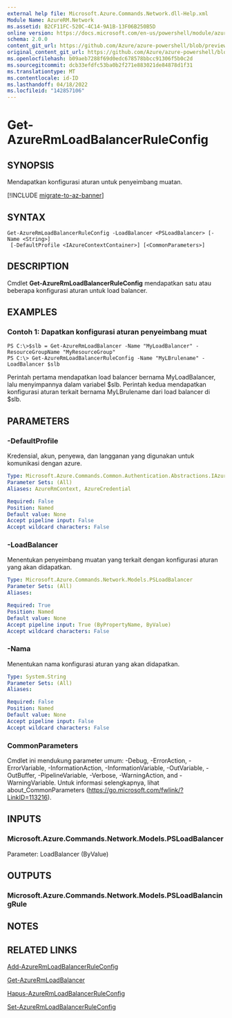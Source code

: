 ```yaml
---
external help file: Microsoft.Azure.Commands.Network.dll-Help.xml
Module Name: AzureRM.Network
ms.assetid: B2CF11FC-520C-4C14-9A1B-13F06B250B5D
online version: https://docs.microsoft.com/en-us/powershell/module/azurerm.network/get-azurermloadbalancerruleconfig
schema: 2.0.0
content_git_url: https://github.com/Azure/azure-powershell/blob/preview/src/ResourceManager/Network/Commands.Network/help/Get-AzureRmLoadBalancerRuleConfig.md
original_content_git_url: https://github.com/Azure/azure-powershell/blob/preview/src/ResourceManager/Network/Commands.Network/help/Get-AzureRmLoadBalancerRuleConfig.md
ms.openlocfilehash: b09aeb7288f69d0edc678578bbcc91306f5b0c2d
ms.sourcegitcommit: dcb33efdfc53ba0b2f271e883021de84878d1f31
ms.translationtype: MT
ms.contentlocale: id-ID
ms.lasthandoff: 04/18/2022
ms.locfileid: "142857106"
---
```

# Get-AzureRmLoadBalancerRuleConfig

## SYNOPSIS
Mendapatkan konfigurasi aturan untuk penyeimbang muatan.

[!INCLUDE [migrate-to-az-banner](../../includes/migrate-to-az-banner.md)]

## SYNTAX

```
Get-AzureRmLoadBalancerRuleConfig -LoadBalancer <PSLoadBalancer> [-Name <String>]
 [-DefaultProfile <IAzureContextContainer>] [<CommonParameters>]
```

## DESCRIPTION
Cmdlet **Get-AzureRmLoadBalancerRuleConfig** mendapatkan satu atau beberapa konfigurasi aturan untuk load balancer.

## EXAMPLES

### Contoh 1: Dapatkan konfigurasi aturan penyeimbang muat
```
PS C:\>$slb = Get-AzureRmLoadBalancer -Name "MyLoadBalancer" -ResourceGroupName "MyResourceGroup"
PS C:\> Get-AzureRmLoadBalancerRuleConfig -Name "MyLBrulename" -LoadBalancer $slb
```

Perintah pertama mendapatkan load balancer bernama MyLoadBalancer, lalu menyimpannya dalam variabel $slb.
Perintah kedua mendapatkan konfigurasi aturan terkait bernama MyLBrulename dari load balancer di $slb.

## PARAMETERS

### -DefaultProfile
Kredensial, akun, penyewa, dan langganan yang digunakan untuk komunikasi dengan azure.

```yaml
Type: Microsoft.Azure.Commands.Common.Authentication.Abstractions.IAzureContextContainer
Parameter Sets: (All)
Aliases: AzureRmContext, AzureCredential

Required: False
Position: Named
Default value: None
Accept pipeline input: False
Accept wildcard characters: False
```

### -LoadBalancer
Menentukan penyeimbang muatan yang terkait dengan konfigurasi aturan yang akan didapatkan.

```yaml
Type: Microsoft.Azure.Commands.Network.Models.PSLoadBalancer
Parameter Sets: (All)
Aliases:

Required: True
Position: Named
Default value: None
Accept pipeline input: True (ByPropertyName, ByValue)
Accept wildcard characters: False
```

### -Nama
Menentukan nama konfigurasi aturan yang akan didapatkan.

```yaml
Type: System.String
Parameter Sets: (All)
Aliases:

Required: False
Position: Named
Default value: None
Accept pipeline input: False
Accept wildcard characters: False
```

### CommonParameters
Cmdlet ini mendukung parameter umum: -Debug, -ErrorAction, -ErrorVariable, -InformationAction, -InformationVariable, -OutVariable, -OutBuffer, -PipelineVariable, -Verbose, -WarningAction, and -WarningVariable. Untuk informasi selengkapnya, lihat about_CommonParameters (https://go.microsoft.com/fwlink/?LinkID=113216).

## INPUTS

### Microsoft.Azure.Commands.Network.Models.PSLoadBalancer
Parameter: LoadBalancer (ByValue)

## OUTPUTS

### Microsoft.Azure.Commands.Network.Models.PSLoadBalancingRule

## NOTES

## RELATED LINKS

[Add-AzureRmLoadBalancerRuleConfig](./Add-AzureRmLoadBalancerRuleConfig.md)

[Get-AzureRmLoadBalancer](./Get-AzureRmLoadBalancer.md)

[Hapus-AzureRmLoadBalancerRuleConfig](./Remove-AzureRmLoadBalancerRuleConfig.md)

[Set-AzureRmLoadBalancerRuleConfig](./Set-AzureRmLoadBalancerRuleConfig.md)



